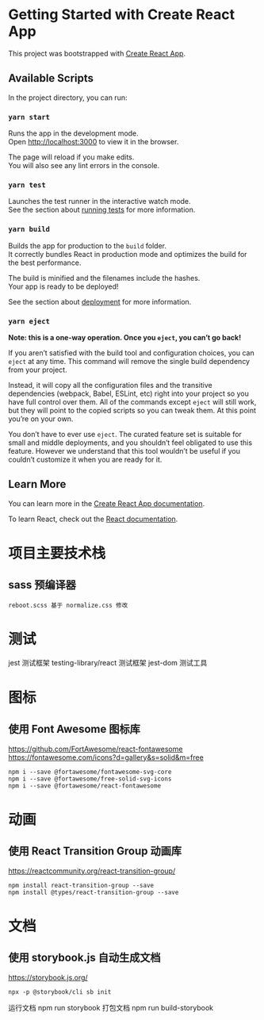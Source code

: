 # Getting Started with Create React App

This project was bootstrapped with [Create React App](https://github.com/facebook/create-react-app).

## Available Scripts

In the project directory, you can run:

### `yarn start`

Runs the app in the development mode.\
Open [http://localhost:3000](http://localhost:3000) to view it in the browser.

The page will reload if you make edits.\
You will also see any lint errors in the console.

### `yarn test`

Launches the test runner in the interactive watch mode.\
See the section about [running tests](https://facebook.github.io/create-react-app/docs/running-tests) for more information.

### `yarn build`

Builds the app for production to the `build` folder.\
It correctly bundles React in production mode and optimizes the build for the best performance.

The build is minified and the filenames include the hashes.\
Your app is ready to be deployed!

See the section about [deployment](https://facebook.github.io/create-react-app/docs/deployment) for more information.

### `yarn eject`

**Note: this is a one-way operation. Once you `eject`, you can’t go back!**

If you aren’t satisfied with the build tool and configuration choices, you can `eject` at any time. This command will remove the single build dependency from your project.

Instead, it will copy all the configuration files and the transitive dependencies (webpack, Babel, ESLint, etc) right into your project so you have full control over them. All of the commands except `eject` will still work, but they will point to the copied scripts so you can tweak them. At this point you’re on your own.

You don’t have to ever use `eject`. The curated feature set is suitable for small and middle deployments, and you shouldn’t feel obligated to use this feature. However we understand that this tool wouldn’t be useful if you couldn’t customize it when you are ready for it.

## Learn More

You can learn more in the [Create React App documentation](https://facebook.github.io/create-react-app/docs/getting-started).

To learn React, check out the [React documentation](https://reactjs.org/).

# 项目主要技术栈
  ## sass 预编译器
    reboot.scss 基于 normalize.css 修改

# 测试
  jest 测试框架
  testing-library/react 测试框架
  jest-dom 测试工具

# 图标
  ## 使用 Font Awesome 图标库
  https://github.com/FortAwesome/react-fontawesome
  https://fontawesome.com/icons?d=gallery&s=solid&m=free

    npm i --save @fortawesome/fontawesome-svg-core
    npm i --save @fortawesome/free-solid-svg-icons
    npm i --save @fortawesome/react-fontawesome

# 动画
  ## 使用 React Transition Group 动画库
  https://reactcommunity.org/react-transition-group/

    npm install react-transition-group --save
    npm install @types/react-transition-group --save

# 文档
  ## 使用 storybook.js 自动生成文档
  https://storybook.js.org/

    npx -p @storybook/cli sb init
  
  运行文档
    npm run storybook
  打包文档
    npm run build-storybook